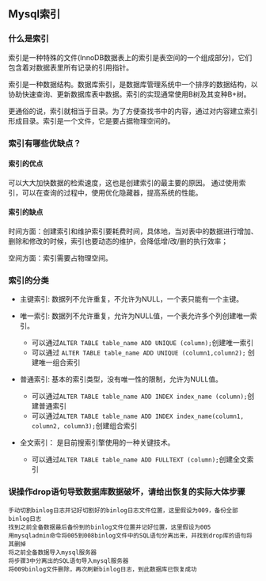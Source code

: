 ## Mysql索引

### 什么是索引

索引是一种特殊的文件(InnoDB数据表上的索引是表空间的一个组成部分)，它们包含着对数据表里所有记录的引用指针。

索引是一种数据结构。数据库索引，是数据库管理系统中一个排序的数据结构，以协助快速查询、更新数据库表中数据。索引的实现通常使用B树及其变种B+树。

更通俗的说，索引就相当于目录。为了方便查找书中的内容，通过对内容建立索引形成目录。索引是一个文件，它是要占据物理空间的。



### 索引有哪些优缺点？

#### 索引的优点

可以大大加快数据的检索速度，这也是创建索引的最主要的原因。
通过使用索引，可以在查询的过程中，使用优化隐藏器，提高系统的性能。

#### 索引的缺点

时间方面：创建索引和维护索引要耗费时间，具体地，当对表中的数据进行增加、删除和修改的时候，索引也要动态的维护，会降低增/改/删的执行效率；

空间方面：索引需要占物理空间。



### 索引的分类

- 主键索引: 数据列不允许重复，不允许为NULL，一个表只能有一个主键。
- 唯一索引: 数据列不允许重复，允许为NULL值，一个表允许多个列创建唯一索引。
  - 可以通过`ALTER TABLE table_name ADD UNIQUE (column);`创建唯一索引
  - 可以通过 `ALTER TABLE table_name ADD UNIQUE (column1,column2);` 创建唯一组合索引

- 普通索引: 基本的索引类型，没有唯一性的限制，允许为NULL值。
  - 可以通过`ALTER TABLE table_name ADD INDEX index_name (column);`创建普通索引
  - 可以通过`ALTER TABLE table_name ADD INDEX index_name(column1, column2, column3);`创建组合索引

- 全文索引： 是目前搜索引擎使用的一种关键技术。
  - 可以通过`ALTER TABLE table_name ADD FULLTEXT (column);`创建全文索引





### 误操作drop语句导致数据库数据破坏，请给出恢复的实际大体步骤

```
手动切割binlog日志并记好切割好的binlog日志文件位置，这里假设为009，备份全部binlog日志
找到之前全备数据最后备份到的binlog文件位置并记好位置，这里假设为005
用mysqladmin命令将005到008binlog文件中的SQL语句分离出来，并找到drop库的语句将其删掉
将之前全备数据导入mysql服务器
将步骤3中分离出的SQL语句导入mysql服务器
将009binlog文件删除，再次刷新binlog日志，到此数据库已恢复成功
```

